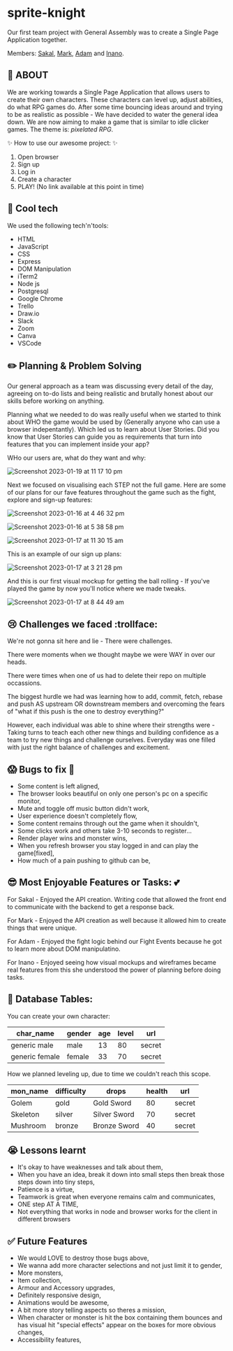# sprite-knight
Our first team project with General Assembly was to create a Single Page Application together.

Members: [Sakal](https://github.com/sakalmon), [Mark](https://github.com/Lozlink), [Adam](https://github.com/Onneqq) and [Inano](https://github.com/InanoKnowles).

##  :pushpin: ABOUT

We are working towards a Single Page Application that allows users to create their own characters. These characters can level up, adjust abilities, do what RPG games do. After some time bouncing ideas around and trying to be as realistic as possible - We have decided to water the general idea down.
We are now aiming to make a game that is similar to idle clicker games. The theme is: *pixelated RPG*.

 :sparkles: How to use our awesome project: :sparkles:
1. Open browser
2. Sign up
3. Log in
4. Create a character
5. PLAY!
(No link available at this point in time)

## :rocket: Cool tech

We used the following tech'n'tools:
- HTML
- JavaScript
- CSS
- Express 
- DOM Manipulation
- iTerm2
- Node js
- Postgresql
- Google Chrome
- Trello
- Draw.io
- Slack
- Zoom
- Canva
- VSCode

## :pencil2: Planning & Problem Solving

Our general approach as a team was discussing every detail of the day, agreeing on to-do lists and being realistic and brutally honest about our skills before working on anything.

Planning what we needed to do was really useful when we started to think about WHO the game would be used by (Generally anyone who can use a browser indepentantly). Which led us to learn about User Stories. Did you know that User Stories can guide you as requirements that turn into features that you can implement inside your app? 

WHo our users are, what do they want and why:

![Screenshot 2023-01-19 at 11 17 10 pm](https://user-images.githubusercontent.com/116997107/213452758-84460753-8081-48f9-9103-854bb5956982.png)

Next we focused on visualising each STEP not the full game. Here are some of our plans for our fave features throughout the game such as the fight, explore and sign-up features:

![Screenshot 2023-01-16 at 4 46 32 pm](https://user-images.githubusercontent.com/116997107/213453548-53073471-c51b-4977-a3f8-cde54212fbce.png)

![Screenshot 2023-01-16 at 5 38 58 pm](https://user-images.githubusercontent.com/116997107/213453895-4ee31683-2f16-45e6-96c3-e5e2fcdafaab.png)

![Screenshot 2023-01-17 at 11 30 15 am](https://user-images.githubusercontent.com/116997107/213453967-dd67d4ff-ba5c-42a4-a37c-fc6c6fd22130.png)

This is an example of our sign up plans:

![Screenshot 2023-01-17 at 3 21 28 pm](https://user-images.githubusercontent.com/116997107/213455342-51f9979c-4c12-4989-9194-dc01244d39d4.png)

And this is our first visual mockup for getting the ball rolling - If you've played the game by now you'll notice where we made tweaks.

![Screenshot 2023-01-17 at 8 44 49 am](https://user-images.githubusercontent.com/116997107/213455743-0da1169f-e698-4c91-a958-7429fb1d5df9.png)

## :cry: Challenges we faced :trollface:

We're not gonna sit here and lie - There were challenges. 

There were moments when we thought maybe we were WAY in over our heads. 

There were times when one of us had to delete their repo on multiple occassions.

The biggest hurdle we had was learning how to add, commit, fetch, rebase and push AS upstream OR downstream members and overcoming the fears of "what if this push is the one to destroy everything?" 

However, each individual was able to shine where their strengths were - Taking turns to teach each other new things and building confidence as a team to try new things and challenge ourselves. Everyday was one filled with just the right balance of challenges and excitement.

## :scream: Bugs to fix :poop:
- Some content is left aligned,
- The browser looks beautiful on only one person's pc on a specific monitor,
- Mute and toggle off music button didn't work,
- User experience doesn't completely flow,
- Some content remains through out the game when it shouldn't,
- Some clicks work and others take 3-10 seconds to register...
- Render player wins and monster wins,
- When you refresh browser you stay logged in and can play the game[fixed],
- How much of a pain pushing to github can be,


## :sunglasses: Most Enjoyable Features or Tasks:  :two_hearts:

For Sakal - Enjoyed the API creation. Writing code that allowed the front end to communicate with the backend to get a response back.

For Mark - Enjoyed the API creation as well because it allowed him to create things that were unique.

For Adam - Enjoyed the fight logic behind our Fight Events because he got to learn more about DOM manipulatino.

For Inano - Enjoyed seeing how visual mockups and wireframes became real features from this she understood the power of planning before doing tasks.

##  :file_folder: Database Tables:

You can create your own character:

|  char_name | gender  | age  | level  | url  |
|---|---|---|---|---|
|  generic male | male   | 13 | 80   | secret  |
| generic female | female  | 33  | 70  | secret  |

How we planned leveling up, due to time we couldn't reach this scope.
  
|  mon_name | difficulty   | drops   | health  | url  |
|---|---|---|---|---|
|  Golem | gold   | Gold Sword  | 80   | secret  |
|  Skeleton | silver  | Silver Sword  | 70  | secret  |
|  Mushroom | bronze  |  Bronze Sword | 40  |  secret |

## :sob: Lessons learnt
- It's okay to have weaknesses and talk about them,
- When you have an idea, break it down into small steps then break those steps down into tiny steps,
- Patience is a virtue, 
- Teamwork is great when everyone remains calm and communicates,
- ONE step AT A TIME,
- Not everything that works in node and browser works for the client in different browsers

## :white_check_mark: Future Features
- We would LOVE to destroy those bugs above,
- We wanna add more character selections and not just limit it to gender,
- More monsters,
- Item collection,
- Armour and Accessory upgrades,
- Definitely responsive design,
- Animations would be awesome,
- A bit more story telling aspects so theres a mission,
- When character or monster is hit the box containing them bounces and has visual hit "special effects" appear on the boxes for more obvious changes,
- Accessibility features,
